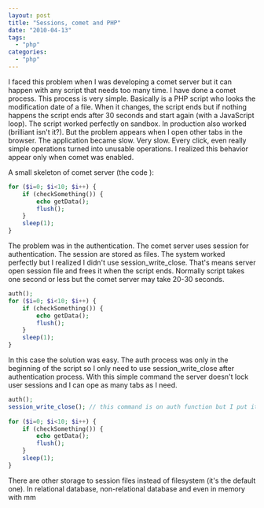 ```yaml
---
layout: post
title: "Sessions, comet and PHP"
date: "2010-04-13"
tags: 
  - "php"
categories: 
  - "php"
---
```


I faced this problem when I was developing a comet server but it can happen with any script that needs too many time. I have done a comet process. This process is very simple. Basically is a PHP script who looks the modification date of a file. When it changes, the script ends but if nothing happens the script ends after 30 seconds and start again (with a JavaScript loop). The script worked perfectly on sandbox. In production also worked (brilliant isn't it?). But the problem appears when I open other tabs in the browser. The application became slow. Very slow. Every click, even really simple operations turned into unusable operations. I realized this behavior appear only when comet was enabled.

A small skeleton of comet server (the code ):

```php
for ($i=0; $i<10; $i++) {
    if (checkSomething()) {
        echo getData();
        flush();
    }
    sleep(1);
}
```

The problem was in the authentication. The comet server uses session for authentication. The session are stored as files. The system worked perfectly but I realized I didn't use session\_write\_close. That's means server open session file and frees it when the script ends. Normally script takes one second or less but the comet server may take 20-30 seconds.

```php
auth();
for ($i=0; $i<10; $i++) {
    if (checkSomething()) {
        echo getData();
        flush();
    }
    sleep(1);
}
```

In this case the solution was easy. The auth process was only in the beginning of the script so I only need to use session\_write\_close after authentication process. With this simple command the server doesn't lock user sessions and I can ope as many tabs as I need.

```php
auth();
session_write_close(); // this command is on auth function but I put it here for legibility purposes
 
for ($i=0; $i<10; $i++) {
    if (checkSomething()) {
        echo getData();
        flush();
    }
    sleep(1);
}
```

There are other storage to session files instead of filesystem (it's the default one). In relational database, non-relational database and even in memory with mm
